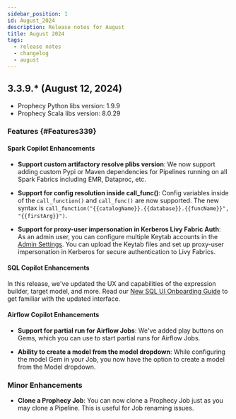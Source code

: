```yaml
---
sidebar_position: 1
id: August_2024
description: Release notes for August
title: August 2024
tags:
  - release notes
  - changelog
  - august
---
```


## 3.3.9.\* (August 12, 2024)

- Prophecy Python libs version: 1.9.9
- Prophecy Scala libs version: 8.0.29

### Features {#Features339}

#### Spark Copilot Enhancements

- **Support custom artifactory resolve plibs version**: We now support adding custom Pypi or Maven dependencies for Pipelines running on all Spark Fabrics including EMR, Dataproc, etc.

- **Support for config resolution inside call_func()**: Config variables inside of the `call_function()` and `call_func()` are now supported. The new syntax is `call_function("{{catalogName}}.{{database}}.{{funcName}}", "{{firstArg}}")`.

- **Support for proxy-user impersonation in Kerberos Livy Fabric Auth**: As an admin user, you can configure multiple Keytab accounts in the [Admin Settings](../../architecture/authentication/admin-settings.md). You can upload the Keytab files and set up proxy-user impersonation in Kerberos for secure authentication to Livy Fabrics.

#### SQL Copilot Enhancements

In this release, we've updated the UX and capabilities of the expression builder, target model, and more. Read our [New SQL UI Onboarding Guide](./new-ui-sql.md) to get familiar with the updated interface.

#### Airflow Copilot Enhancements

- **Support for partial run for Airflow Jobs**: We've added play buttons on Gems, which you can use to start partial runs for Airflow Jobs.

- **Ability to create a model from the model dropdown**: While configuring the model Gem in your Job, you now have the option to create a model from the Model dropdown.

### Minor Enhancements

- **Clone a Prophecy Job**: You can now clone a Prophecy Job just as you may clone a Pipeline. This is useful for Job renaming issues.
